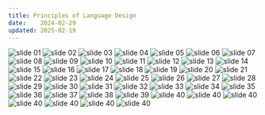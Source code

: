```yaml
---
title: Principles of Language Design
date:    2024-02-29
updated: 2025-02-19
---
```


<picture id="slide-01">
  <source srcset="language-design-2024/language-design-01.jxl" type="image/jxl">
  <img src="language-design-2024/language-design-01.png" alt="slide 01" class="aspect-ratio-16-to-9">
</picture>
<picture id="slide-02">
  <source srcset="language-design-2024/language-design-02.jxl" type="image/jxl">
  <img src="language-design-2024/language-design-02.png" alt="slide 02" class="aspect-ratio-16-to-9">
</picture>
<picture id="slide-03">
  <source srcset="language-design-2024/language-design-03.jxl" type="image/jxl">
  <img src="language-design-2024/language-design-03.png" alt="slide 03" class="aspect-ratio-16-to-9">
</picture>
<picture id="slide-04">
  <source srcset="language-design-2024/language-design-04.jxl" type="image/jxl">
  <img src="language-design-2024/language-design-04.png" alt="slide 04" class="aspect-ratio-16-to-9">
</picture>
<picture id="slide-05">
  <source srcset="language-design-2024/language-design-05.jxl" type="image/jxl">
  <img src="language-design-2024/language-design-05.png" alt="slide 05" class="aspect-ratio-16-to-9">
</picture>
<picture id="slide-06">
  <source srcset="language-design-2024/language-design-06.jxl" type="image/jxl">
  <img src="language-design-2024/language-design-06.png" alt="slide 06" class="aspect-ratio-16-to-9">
</picture>
<picture id="slide-07">
  <source srcset="language-design-2024/language-design-07.jxl" type="image/jxl">
  <img src="language-design-2024/language-design-07.png" alt="slide 07" class="aspect-ratio-16-to-9">
</picture>
<picture id="slide-08">
  <source srcset="language-design-2024/language-design-08.jxl" type="image/jxl">
  <img src="language-design-2024/language-design-08.png" alt="slide 08" class="aspect-ratio-16-to-9">
</picture>
<picture id="slide-09">
  <source srcset="language-design-2024/language-design-09.jxl" type="image/jxl">
  <img src="language-design-2024/language-design-09.png" alt="slide 09" class="aspect-ratio-16-to-9">
</picture>
<picture id="slide-10">
  <source srcset="language-design-2024/language-design-10.jxl" type="image/jxl">
  <img src="language-design-2024/language-design-10.png" alt="slide 10" class="aspect-ratio-16-to-9">
</picture>
<picture id="slide-11">
  <source srcset="language-design-2024/language-design-11.jxl" type="image/jxl">
  <img src="language-design-2024/language-design-11.png" alt="slide 11" class="aspect-ratio-16-to-9">
</picture>
<picture id="slide-12">
  <source srcset="language-design-2024/language-design-12.jxl" type="image/jxl">
  <img src="language-design-2024/language-design-12.png" alt="slide 12" class="aspect-ratio-16-to-9">
</picture>
<picture id="slide-13">
  <source srcset="language-design-2024/language-design-13.jxl" type="image/jxl">
  <img src="language-design-2024/language-design-13.png" alt="slide 13" class="aspect-ratio-16-to-9">
</picture>
<picture id="slide-14">
  <source srcset="language-design-2024/language-design-14.jxl" type="image/jxl">
  <img src="language-design-2024/language-design-14.png" alt="slide 14" class="aspect-ratio-16-to-9">
</picture>
<picture id="slide-15">
  <source srcset="language-design-2024/language-design-15.jxl" type="image/jxl">
  <img src="language-design-2024/language-design-15.png" alt="slide 15" class="aspect-ratio-16-to-9">
</picture>
<picture id="slide-16">
  <source srcset="language-design-2024/language-design-16.jxl" type="image/jxl">
  <img src="language-design-2024/language-design-16.png" alt="slide 16" class="aspect-ratio-16-to-9">
</picture>
<picture id="slide-17">
  <source srcset="language-design-2024/language-design-17.jxl" type="image/jxl">
  <img src="language-design-2024/language-design-17.png" alt="slide 17" class="aspect-ratio-16-to-9">
</picture>
<picture id="slide-18">
  <source srcset="language-design-2024/language-design-18.jxl" type="image/jxl">
  <img src="language-design-2024/language-design-18.png" alt="slide 18" class="aspect-ratio-16-to-9">
</picture>
<picture id="slide-19">
  <source srcset="language-design-2024/language-design-19.jxl" type="image/jxl">
  <img src="language-design-2024/language-design-19.png" alt="slide 19" class="aspect-ratio-16-to-9">
</picture>
<picture id="slide-20">
  <source srcset="language-design-2024/language-design-20.jxl" type="image/jxl">
  <img src="language-design-2024/language-design-20.png" alt="slide 20" class="aspect-ratio-16-to-9">
</picture>
<picture id="slide-21">
  <source srcset="language-design-2024/language-design-21.jxl" type="image/jxl">
  <img src="language-design-2024/language-design-21.png" alt="slide 21" class="aspect-ratio-16-to-9">
</picture>
<picture id="slide-22">
  <source srcset="language-design-2024/language-design-22.jxl" type="image/jxl">
  <img src="language-design-2024/language-design-22.png" alt="slide 22" class="aspect-ratio-16-to-9">
</picture>
<picture id="slide-23">
  <source srcset="language-design-2024/language-design-23.jxl" type="image/jxl">
  <img src="language-design-2024/language-design-23.png" alt="slide 23" class="aspect-ratio-16-to-9">
</picture>
<picture id="slide-24">
  <source srcset="language-design-2024/language-design-24.jxl" type="image/jxl">
  <img src="language-design-2024/language-design-24.png" alt="slide 24" class="aspect-ratio-16-to-9">
</picture>
<picture id="slide-25">
  <source srcset="language-design-2024/language-design-25.jxl" type="image/jxl">
  <img src="language-design-2024/language-design-25.png" alt="slide 25" class="aspect-ratio-16-to-9">
</picture>
<picture id="slide-26">
  <source srcset="language-design-2024/language-design-26.jxl" type="image/jxl">
  <img src="language-design-2024/language-design-26.png" alt="slide 26" class="aspect-ratio-16-to-9">
</picture>
<picture id="slide-27">
  <source srcset="language-design-2024/language-design-27.jxl" type="image/jxl">
  <img src="language-design-2024/language-design-27.png" alt="slide 27" class="aspect-ratio-16-to-9">
</picture>
<picture id="slide-28">
  <source srcset="language-design-2024/language-design-28.jxl" type="image/jxl">
  <img src="language-design-2024/language-design-28.png" alt="slide 28" class="aspect-ratio-16-to-9">
</picture>
<picture id="slide-29">
  <source srcset="language-design-2024/language-design-29.jxl" type="image/jxl">
  <img src="language-design-2024/language-design-29.png" alt="slide 29" class="aspect-ratio-16-to-9">
</picture>
<picture id="slide-30">
  <source srcset="language-design-2024/language-design-30.jxl" type="image/jxl">
  <img src="language-design-2024/language-design-30.png" alt="slide 30" class="aspect-ratio-16-to-9">
</picture>
<picture id="slide-31">
  <source srcset="language-design-2024/language-design-31.jxl" type="image/jxl">
  <img src="language-design-2024/language-design-31.png" alt="slide 31" class="aspect-ratio-16-to-9">
</picture>
<picture id="slide-32">
  <source srcset="language-design-2024/language-design-32.jxl" type="image/jxl">
  <img src="language-design-2024/language-design-32.png" alt="slide 32" class="aspect-ratio-16-to-9">
</picture>
<picture id="slide-33">
  <source srcset="language-design-2024/language-design-33.jxl" type="image/jxl">
  <img src="language-design-2024/language-design-33.png" alt="slide 33" class="aspect-ratio-16-to-9">
</picture>
<picture id="slide-34">
  <source srcset="language-design-2024/language-design-34.jxl" type="image/jxl">
  <img src="language-design-2024/language-design-34.png" alt="slide 34" class="aspect-ratio-16-to-9">
</picture>
<picture id="slide-35">
  <source srcset="language-design-2024/language-design-35.jxl" type="image/jxl">
  <img src="language-design-2024/language-design-35.png" alt="slide 35" class="aspect-ratio-16-to-9">
</picture>
<picture id="slide-36">
  <source srcset="language-design-2024/language-design-36.jxl" type="image/jxl">
  <img src="language-design-2024/language-design-36.png" alt="slide 36" class="aspect-ratio-16-to-9">
</picture>
<picture id="slide-37">
  <source srcset="language-design-2024/language-design-37.jxl" type="image/jxl">
  <img src="language-design-2024/language-design-37.png" alt="slide 37" class="aspect-ratio-16-to-9">
</picture>
<picture id="slide-38">
  <source srcset="language-design-2024/language-design-38.jxl" type="image/jxl">
  <img src="language-design-2024/language-design-38.png" alt="slide 38" class="aspect-ratio-16-to-9">
</picture>
<picture id="slide-39">
  <source srcset="language-design-2024/language-design-39.jxl" type="image/jxl">
  <img src="language-design-2024/language-design-39.png" alt="slide 39" class="aspect-ratio-16-to-9">
</picture>
<picture id="slide-40">
  <source srcset="language-design-2024/language-design-40.jxl" type="image/jxl">
  <img src="language-design-2024/language-design-40.png" alt="slide 40" class="aspect-ratio-16-to-9">
</picture>
<picture id="slide-41">
  <source srcset="language-design-2024/language-design-41.jxl" type="image/jxl">
  <img src="language-design-2024/language-design-41.png" alt="slide 40" class="aspect-ratio-16-to-9">
</picture>
<picture id="slide-42">
  <source srcset="language-design-2024/language-design-42.jxl" type="image/jxl">
  <img src="language-design-2024/language-design-42.png" alt="slide 40" class="aspect-ratio-16-to-9">
</picture>
<picture id="slide-43">
  <source srcset="language-design-2024/language-design-43.jxl" type="image/jxl">
  <img src="language-design-2024/language-design-43.png" alt="slide 40" class="aspect-ratio-16-to-9">
</picture>
<picture id="slide-44">
  <source srcset="language-design-2024/language-design-44.jxl" type="image/jxl">
  <img src="language-design-2024/language-design-44.png" alt="slide 40" class="aspect-ratio-16-to-9">
</picture>
<picture id="slide-45">
  <source srcset="language-design-2024/language-design-45.jxl" type="image/jxl">
  <img src="language-design-2024/language-design-45.png" alt="slide 40" class="aspect-ratio-16-to-9">
</picture>
<picture id="slide-46">
  <source srcset="language-design-2024/language-design-46.jxl" type="image/jxl">
  <img src="language-design-2024/language-design-46.png" alt="slide 40" class="aspect-ratio-16-to-9">
</picture>

